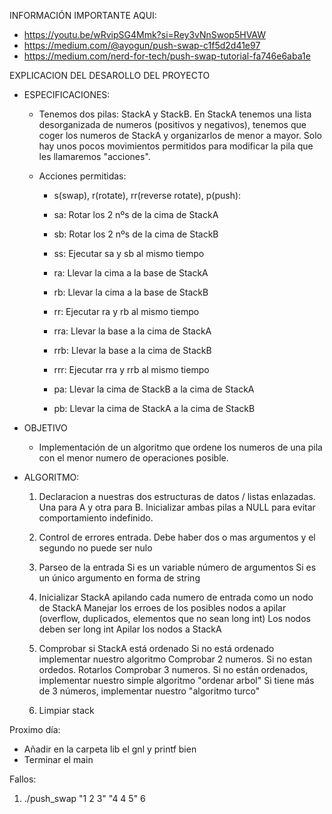 INFORMACIÓN IMPORTANTE AQUI:
- https://youtu.be/wRvipSG4Mmk?si=Rey3vNnSwop5HVAW
- https://medium.com/@ayogun/push-swap-c1f5d2d41e97
- https://medium.com/nerd-for-tech/push-swap-tutorial-fa746e6aba1e

EXPLICACION DEL DESAROLLO DEL PROYECTO

- ESPECIFICACIONES:

    - Tenemos dos pilas: StackA y StackB.
    En StackA tenemos una lista desorganizada de numeros (positivos y negativos), tenemos que coger los numeros de StackA y organizarlos de menor a mayor.
    Solo hay unos pocos movimientos permitidos para modificar la pila que les llamaremos "acciones".
    
    - Acciones permitidas:
        - s(swap), r(rotate), rr(reverse rotate), p(push):

        - sa: Rotar los 2 nºs de la cima de StackA
        - sb: Rotar los 2 nºs de la cima de StackB
        - ss: Ejecutar sa y sb al mismo tiempo

        - ra: Llevar la cima a la base de StackA
        - rb: Llevar la cima a la base de StackB
        - rr: Ejecutar ra y rb al mismo tiempo

        - rra: Llevar la base a la cima de StackA
        - rrb: Llevar la base a la cima de StackB
        - rrr: Ejecutar rra y rrb al mismo tiempo

        - pa: Llevar la cima de StackB a la cima de StackA
        - pb: Llevar la cima de StackA a la cima de StackB


- OBJETIVO
    - Implementación de un algoritmo que ordene los numeros de una pila con el menor numero de operaciones posible.


- ALGORITMO:
    1. Declaracion a nuestras dos estructuras de datos / listas enlazadas. Una para A y otra para B.
        Inicializar ambas pilas a NULL para evitar comportamiento indefinido.

    2. Control de errores entrada. Debe haber dos o mas argumentos y el segundo no puede ser nulo

    3. Parseo de la entrada
        Si es un variable número de argumentos
        Si es un único argumento en forma de string

    4. Inicializar StackA apilando cada numero de entrada como un nodo de StackA
        Manejar los erroes de los posibles nodos a apilar (overflow, duplicados, elementos que no sean long int)
        Los nodos deben ser long int
        Apilar los nodos a StackA

    5. Comprobar si StackA está ordenado
        Si no está ordenado implementar nuestro algoritmo
        Comprobar 2 numeros. Si no estan ordedos. Rotarlos
        Comprobar 3 numeros. Si no están ordenados, implementar nuestro simple algoritmo "ordenar arbol"
        Si tiene más de 3 números, implementar nuestro "algoritmo turco"

    6. Limpiar stack



Proximo día:
- Añadir en la carpeta lib el gnl y printf bien
- Terminar el main


Fallos:
1. ./push_swap "1 2 3" "4 4 5" 6